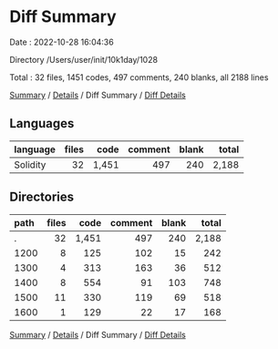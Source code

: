 # Diff Summary

Date : 2022-10-28 16:04:36

Directory /Users/user/init/10k1day/1028

Total : 32 files,  1451 codes, 497 comments, 240 blanks, all 2188 lines

[Summary](results.md) / [Details](details.md) / Diff Summary / [Diff Details](diff-details.md)

## Languages
| language | files | code | comment | blank | total |
| :--- | ---: | ---: | ---: | ---: | ---: |
| Solidity | 32 | 1,451 | 497 | 240 | 2,188 |

## Directories
| path | files | code | comment | blank | total |
| :--- | ---: | ---: | ---: | ---: | ---: |
| . | 32 | 1,451 | 497 | 240 | 2,188 |
| 1200 | 8 | 125 | 102 | 15 | 242 |
| 1300 | 4 | 313 | 163 | 36 | 512 |
| 1400 | 8 | 554 | 91 | 103 | 748 |
| 1500 | 11 | 330 | 119 | 69 | 518 |
| 1600 | 1 | 129 | 22 | 17 | 168 |

[Summary](results.md) / [Details](details.md) / Diff Summary / [Diff Details](diff-details.md)